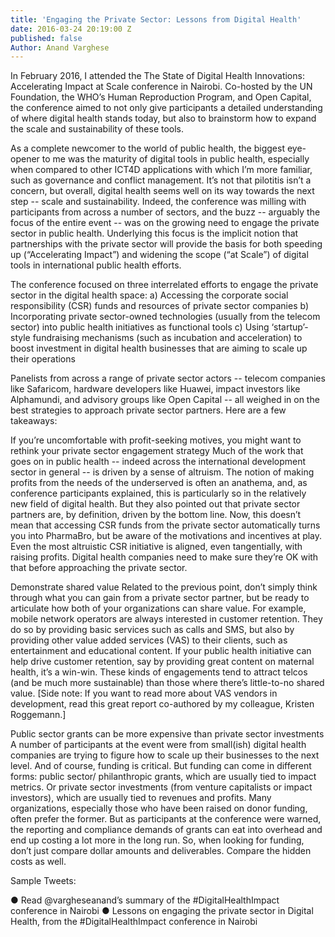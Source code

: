 ```yaml
---
title: 'Engaging the Private Sector: Lessons from Digital Health'
date: 2016-03-24 20:19:00 Z
published: false
Author: Anand Varghese
---
```


In February 2016, I attended the The State of Digital Health Innovations: Accelerating Impact at Scale conference in Nairobi. Co-hosted by the UN Foundation, the WHO’s Human Reproduction Program, and Open Capital, the conference aimed to not only give participants a detailed understanding of where digital health stands today, but also to brainstorm how to expand the scale and sustainability of these tools. 

As a complete newcomer to the world of public health, the biggest eye-opener to me was the maturity of digital tools in public health, especially when compared to other ICT4D applications with which I’m more familiar, such as governance and conflict management. It’s not that pilotitis isn’t a concern, but overall, digital health seems well on its way towards the next step -- scale and sustainability. Indeed, the conference was milling with participants from across a number of sectors, and the buzz -- arguably the focus of the entire event -- was on the growing need to engage the private sector in public health. Underlying this focus is the implicit notion that partnerships with the private sector will provide the basis for both speeding up (“Accelerating Impact”) and widening the scope (“at Scale”) of digital tools in international public health efforts.
 
The conference focused on three interrelated efforts to engage the private sector in the digital health space:
a)    Accessing the corporate social responsibility (CSR) funds and resources of private sector companies
b)    Incorporating private sector-owned technologies (usually from the telecom sector) into public health initiatives as functional tools
c)    Using ‘startup’-style fundraising mechanisms (such as incubation and acceleration) to boost investment in digital health businesses that are aiming to scale up their operations

Panelists from across a range of private sector actors -- telecom companies like Safaricom, hardware developers like Huawei, impact investors like Alphamundi, and advisory groups like Open Capital -- all weighed in on the best strategies to approach private sector partners. Here are a few takeaways:

If you’re uncomfortable with profit-seeking motives, you might want to rethink your private sector engagement strategy
Much of the work that goes on in public health -- indeed across the international development sector in general -- is driven by a sense of altruism. The notion of making profits from the needs of the underserved is often an anathema, and, as conference participants explained, this is particularly so in the relatively new field of digital health. But they also pointed out that private sector partners are, by definition, driven by the bottom line. Now, this doesn’t mean that accessing CSR funds from the private sector automatically turns you into PharmaBro, but be aware of the motivations and incentives at play. Even the most altruistic CSR initiative is aligned, even tangentially, with raising profits. Digital health companies need to make sure they’re OK with that before approaching the private sector. 

Demonstrate shared value
Related to the previous point, don’t simply think through what you can gain from a private sector partner, but be ready to articulate how both of your organizations can share value. For example, mobile network operators are always interested in customer retention. They do so by providing basic services such as calls and SMS, but also by providing other value added services (VAS) to their clients, such as entertainment and educational content. If your public health initiative can help drive customer retention, say by providing great content on maternal health, it’s a win-win. These kinds of engagements tend to attract telcos (and be much more sustainable) than those where there’s little-to-no shared value. [Side note: If you want to read more about VAS vendors in development, read this great report co-authored by my colleague, Kristen Roggemann.] 

Public sector grants can be more expensive than private sector investments
A number of participants at the event were from small(ish) digital health companies are trying to figure how to scale up their businesses to the next level. And of course, funding is critical. But funding can come in different forms: public sector/ philanthropic grants, which are usually tied to impact metrics. Or private sector investments (from venture capitalists or impact investors), which are usually tied to revenues and profits. Many organizations, especially those who have been raised on donor funding, often prefer the former. But as participants at the conference were warned, the reporting and compliance demands of grants can eat into overhead and end up costing a lot more in the long run. So, when looking for funding, don’t just compare dollar amounts and deliverables. Compare the hidden costs as well. 




Sample Tweets:

●	Read @vargheseanand’s summary of the #DigitalHealthImpact conference in Nairobi
●	Lessons on engaging the private sector in Digital Health, from the  #DigitalHealthImpact conference in Nairobi